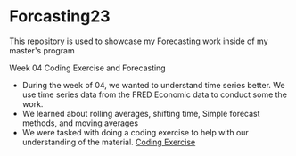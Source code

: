 # Forcasting23
This repository is used to showcase my Forecasting work inside of my master's program

Week 04 Coding Exercise and Forecasting 
- During the week of 04, we wanted to understand time series better. We use time series data from the FRED Economic data to conduct some the work.
- We learned about rolling averages, shifting time, Simple forecast methods, and moving averages
- We were tasked with doing a coding exercise to help with our understanding of the material.
[Coding Exercise](https://github.com/ReeceAlbert/Forcasting23/blob/main/Week%204%20Coding%20Exercise%20.ipynb)

